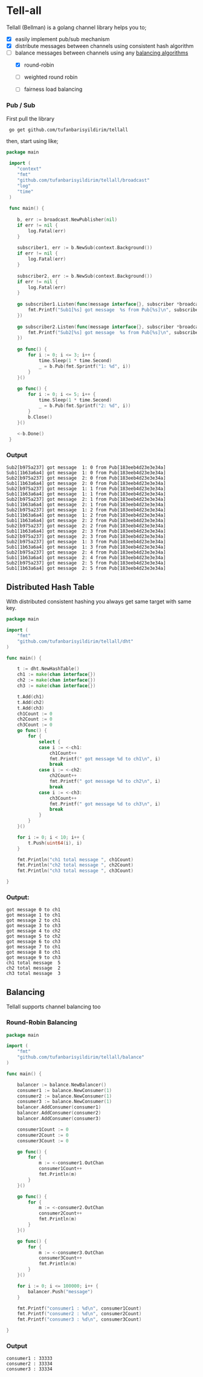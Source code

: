 # Tell-all
Tellall (Bellman) is a golang channel library helps you to;

- [x] easily implement pub/sub mechanism
- [x] distribute messages between channels using consistent hash algorithm
- [ ] balance messages between channels using any [balancing algorithms](https://kemptechnologies.com/load-balancer/load-balancing-algorithms-techniques/)
    - [x] round-robin
    - [ ] weighted round robin
    - [ ] fairness load balancing 


### Pub / Sub
First pull the library

```shell script
 go get github.com/tufanbarisyildirim/tellall
```

then, start using like; 

```go
package main
 
 import (
 	"context"
 	"fmt"
 	"github.com/tufanbarisyildirim/tellall/broadcast"
 	"log"
 	"time"
 )
 
 func main() {
 
 	b, err := broadcast.NewPublisher(nil)
 	if err != nil {
 		log.Fatal(err)
 	}
 
 	subscriber1, err := b.NewSub(context.Background())
 	if err != nil {
 		log.Fatal(err)
 	}
 
 	subscriber2, err := b.NewSub(context.Background())
 	if err != nil {
 		log.Fatal(err)
 	}
 
 	go subscriber1.Listen(func(message interface{}, subscriber *broadcast.Subscriber) {
 		fmt.Printf("Sub1[%s] got message  %s from Pub[%s]\n", subscriber.Id, message, subscriber.Publisher.Id)
 	})
 
 	go subscriber2.Listen(func(message interface{}, subscriber *broadcast.Subscriber) {
 		fmt.Printf("Sub2[%s] got message  %s from Pub[%s]\n", subscriber.Id, message, subscriber.Publisher.Id)
 	})
 
 	go func() {
 		for i := 0; i <= 3; i++ {
 			time.Sleep(1 * time.Second)
 			_ = b.Pub(fmt.Sprintf("1: %d", i))
 		}
 	}()
 
 	go func() {
 		for i := 0; i <= 5; i++ {
 			time.Sleep(1 * time.Second)
 			_ = b.Pub(fmt.Sprintf("2: %d", i))
 		}
 		b.Close()
 	}()
 
 	<-b.Done()
 }
```

### Output
```shell script
Sub2[b975a237] got message  1: 0 from Pub[183eeb4d23e3e34a]
Sub1[1b63a6a4] got message  1: 0 from Pub[183eeb4d23e3e34a]
Sub2[b975a237] got message  2: 0 from Pub[183eeb4d23e3e34a]
Sub1[1b63a6a4] got message  2: 0 from Pub[183eeb4d23e3e34a]
Sub2[b975a237] got message  1: 1 from Pub[183eeb4d23e3e34a]
Sub1[1b63a6a4] got message  1: 1 from Pub[183eeb4d23e3e34a]
Sub2[b975a237] got message  2: 1 from Pub[183eeb4d23e3e34a]
Sub1[1b63a6a4] got message  2: 1 from Pub[183eeb4d23e3e34a]
Sub2[b975a237] got message  1: 2 from Pub[183eeb4d23e3e34a]
Sub1[1b63a6a4] got message  1: 2 from Pub[183eeb4d23e3e34a]
Sub1[1b63a6a4] got message  2: 2 from Pub[183eeb4d23e3e34a]
Sub2[b975a237] got message  2: 2 from Pub[183eeb4d23e3e34a]
Sub1[1b63a6a4] got message  2: 3 from Pub[183eeb4d23e3e34a]
Sub2[b975a237] got message  2: 3 from Pub[183eeb4d23e3e34a]
Sub2[b975a237] got message  1: 3 from Pub[183eeb4d23e3e34a]
Sub1[1b63a6a4] got message  1: 3 from Pub[183eeb4d23e3e34a]
Sub2[b975a237] got message  2: 4 from Pub[183eeb4d23e3e34a]
Sub1[1b63a6a4] got message  2: 4 from Pub[183eeb4d23e3e34a]
Sub2[b975a237] got message  2: 5 from Pub[183eeb4d23e3e34a]
Sub1[1b63a6a4] got message  2: 5 from Pub[183eeb4d23e3e34a]
```

## Distributed Hash Table
With distributed consistent hashing you always get same target with same key.

```go
package main

import (
	"fmt"
	"github.com/tufanbarisyildirim/tellall/dht"
)

func main() {

	t := dht.NewHashTable()
	ch1 := make(chan interface{})
	ch2 := make(chan interface{})
	ch3 := make(chan interface{})

	t.Add(ch1)
	t.Add(ch2)
	t.Add(ch3)
	ch1Count := 0
	ch2Count := 0
	ch3Count := 0
	go func() {
		for {
			select {
			case i := <-ch1:
				ch1Count++
				fmt.Printf(" got message %d to ch1\n", i)
				break
			case i := <-ch2:
				ch2Count++
				fmt.Printf(" got message %d to ch2\n", i)
				break
			case i := <-ch3:
				ch3Count++
				fmt.Printf(" got message %d to ch3\n", i)
				break
			}
		}
	}()

	for i := 0; i < 10; i++ {
		t.Push(uint64(i), i)
	}

	fmt.Println("ch1 total message ", ch1Count)
	fmt.Println("ch2 total message ", ch2Count)
	fmt.Println("ch3 total message ", ch3Count)

}

````

### Output:
```shell script
got message 0 to ch1
got message 1 to ch1
got message 2 to ch1
got message 3 to ch3
got message 4 to ch2
got message 5 to ch2
got message 6 to ch3
got message 7 to ch1
got message 8 to ch1
got message 9 to ch3
ch1 total message  5
ch2 total message  2
ch3 total message  3
```


## Balancing
Tellall supports channel balancing too

### Round-Robin Balancing
```go
package main

import (
	"fmt"
	"github.com/tufanbarisyildirim/tellall/balance"
)

func main() {

	balancer := balance.NewBalancer()
	consumer1 := balance.NewConsumer(1)
	consumer2 := balance.NewConsumer(1)
	consumer3 := balance.NewConsumer(1)
	balancer.AddConsumer(consumer1)
	balancer.AddConsumer(consumer2)
	balancer.AddConsumer(consumer3)

	consumer1Count := 0
	consumer2Count := 0
	consumer3Count := 0

	go func() {
		for {
			m := <-consumer1.OutChan
			consumer1Count++
			fmt.Println(m)
		}
	}()

	go func() {
		for {
			m := <-consumer2.OutChan
			consumer2Count++
			fmt.Println(m)
		}
	}()

	go func() {
		for {
			m := <-consumer3.OutChan
			consumer3Count++
			fmt.Println(m)
		}
	}()

	for i := 0; i <= 100000; i++ {
		balancer.Push("message")
	}

	fmt.Printf("consumer1 : %d\n", consumer1Count)
	fmt.Printf("consumer2 : %d\n", consumer2Count)
	fmt.Printf("consumer3 : %d\n", consumer3Count)

}
```



### Output
```shell script
consumer1 : 33333
consumer2 : 33334
consumer3 : 33334
```